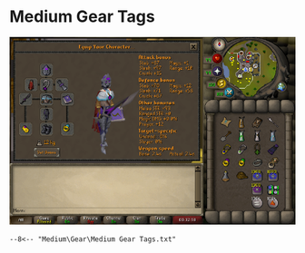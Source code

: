 # Medium Gear Tags

![Medium Gear](../images/Medium%20Gear.png)

``` title=""
--8<-- "Medium\Gear\Medium Gear Tags.txt"
```
